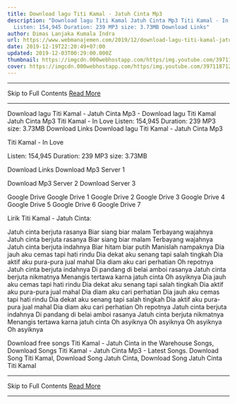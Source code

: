 ```yaml
---
title: Download lagu Titi Kamal - Jatuh Cinta Mp3
description: "Download lagu Titi Kamal Jatuh Cinta Mp3 Titi Kamal - In Love
  Listen: 154,945 Duration: 239 MP3 size: 3.73MB Download Links"
author: Dimas Lanjaka Kumala Indra
url: https://www.webmanajemen.com/2019/12/download-lagu-titi-kamal-jatuh-cinta-mp3.html
date: 2019-12-19T22:20:49+07:00
updated: 2019-12-03T00:29:00.000Z
thumbnail: https://imgcdn.000webhostapp.com/https/img.youtube.com/3971187125eaca673a7f9c11af9bf591.jpeg
cover: https://imgcdn.000webhostapp.com/https/img.youtube.com/3971187125eaca673a7f9c11af9bf591.jpeg
---
```


<hr/> Skip to Full Contents <a href="https://www.webmanajemen.com/2019/12/download-lagu-titi-kamal-jatuh-cinta-mp3.html" rel="follow" class="button" id="read-more">Read More</a> <hr/> Download lagu Titi Kamal - Jatuh Cinta Mp3 - Download lagu Titi Kamal Jatuh Cinta Mp3 Titi Kamal - In Love Listen: 154,945 Duration: 239 MP3 size: 3.73MB Download Links Download lagu Titi Kamal - Jatuh Cinta Mp3

  Titi Kamal - In Love 

  Listen: 154,945 
  Duration: 239 
  MP3 size: 3.73MB 

  Download Links 
  Download Mp3 Server 1 

  Download Mp3 Server 2 
  Download Server 3 


  Google Drive   Google Drive 1 
  Google Drive 2 
  Google Drive 3 
  Google Drive 4 
  Google Drive 5 
  Google Drive 6 
  Google Drive 7 


                             
Lirik Titi Kamal - Jatuh Cinta:
                             
 Jatuh cinta berjuta rasanya 
 Biar siang biar malam 
 Terbayang wajahnya 
 Jatuh cinta berjuta rasanya 
 Biar siang biar malam 
 Terbayang wajahnya 
 Jatuh cinta berjuta indahnya 
 Biar hitam biar putih 
 Manislah nampaknya 
 Dia jauh aku cemas tapi hati rindu 
 Dia dekat aku senang tapi salah tingkah 
 Dia aktif aku pura-pura jual mahal 
 Dia diam aku cari perhatian 
 Oh repotnya 
 Jatuh cinta berjuta indahnya 
 Di pandang di belai amboi rasanya 
 Jatuh cinta berjuta nikmatnya 
 Menangis tertawa karna jatuh cinta 
 Oh asyiknya 
 Dia jauh aku cemas tapi hati rindu 
 Dia dekat aku senang tapi salah tingkah 
 Dia aktif aku pura-pura jual mahal 
 Dia diam aku cari perhatian 
 Dia jauh aku cemas tapi hati rindu 
 Dia dekat aku senang tapi salah tingkah 
 Dia aktif aku pura-pura jual mahal 
 Dia diam aku cari perhatian 
 Oh repotnya 
 Jatuh cinta berjuta indahnya 
 Di pandang di belai amboi rasanya 
 Jatuh cinta berjuta nikmatnya 
 Menangis tertawa karna jatuh cinta 
 Oh asyiknya 
 Oh asyiknya 
 Oh asyiknya 
 Oh asyiknya 
                         
  Download free songs Titi Kamal - Jatuh Cinta in the Warehouse Songs, Download Songs Titi Kamal - Jatuh Cinta Mp3 - Latest Songs.  Download Song Titi Kamal, Download Song Jatuh Cinta, Download Song Jatuh Cinta Titi Kamal <hr/> Skip to Full Contents <a href="https://www.webmanajemen.com/2019/12/download-lagu-titi-kamal-jatuh-cinta-mp3.html" rel="follow" class="button" id="read-more">Read More</a> <hr/>